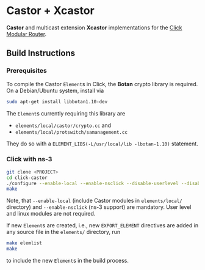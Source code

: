 # Castor + Xcastor
**Castor** and multicast extension **Xcastor** implementations for the [Click Modular Router](http://www.read.cs.ucla.edu/click/).

## Build Instructions

### Prerequisites
To compile the Castor `Element`s in Click, the **Botan** crypto library is required. On a Debian/Ubuntu system, install via
```bash
sudo apt-get install libbotan1.10-dev
```
The `Element`s currently requiring this library are
- `elements/local/castor/crypto.cc` and
- `elements/local/protswitch/samanagement.cc`

They do so with a `ELEMENT_LIBS(-L/usr/local/lib -lbotan-1.10)` statement.

### Click with ns-3
```bash
git clone <PROJECT>
cd click-castor
./configure --enable-local --enable-nsclick --disable-userlevel --disable-linuxmodule
make
```
Note, that `--enable-local` (include Castor modules in `elements/local/` directory) and `--enable-nsclick` (ns-3 support) are mandatory. User level and linux modules are not required.

If new `Element`s are created, i.e., new `EXPORT_ELEMENT` directives are added in any source file in the `elements/` directory, run
```bash
make elemlist
make
```
to include the new `Element`s in the build process.